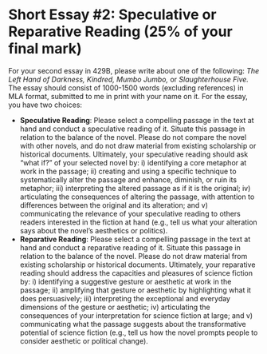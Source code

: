 # Short Essay #2: Speculative or Reparative Reading (25% of your final mark)

For your second essay in 429B, please write about one of the following: *The Left Hand of Darkness,* *Kindred,* *Mumbo Jumbo,* or *Slaughterhouse Five.* The essay should consist of 1000-1500 words (excluding references) in MLA format, submitted to me in print with your name on it. For the essay, you have two choices: 

* **Speculative Reading**: Please select a compelling passage in the text at hand and conduct a speculative reading of it. Situate this passage in relation to the balance of the novel. Please do not compare the novel with other novels, and do not draw material from existing scholarship or historical documents. Ultimately, your speculative reading should ask “what if?” of your selected novel by: i) identifying a core metaphor at work in the passage; ii) creating and using a specific technique to systematically alter the passage and enhance, diminish, or ruin its metaphor; iii) interpreting the altered passage as if it is the original; iv) articulating the consequences of altering the passage, with attention to differences between the original and its alteration; and v) communicating the relevance of your speculative reading to others readers interested in the fiction at hand (e.g., tell us what your alteration says about the novel’s aesthetics or politics).  
* **Reparative Reading**: Please select a compelling passage in the text at hand and conduct a reparative reading of it. Situate this passage in relation to the balance of the novel. Please do not draw material from existing scholarship or historical documents. Ultimately, your reparative reading should address the capacities and pleasures of science fiction by: i) identifying a suggestive gesture or aesthetic at work in the passage; ii) amplifying that gesture or aesthetic by highlighting what it does persuasively; iii) interpreting the exceptional and everyday dimensions of the gesture or aesthetic; iv) articulating the consequences of your interpretation for science fiction at large; and v) communicating what the passage suggests about the transformative potential of science fiction (e.g., tell us how the novel prompts people to consider aesthetic or political change).  
